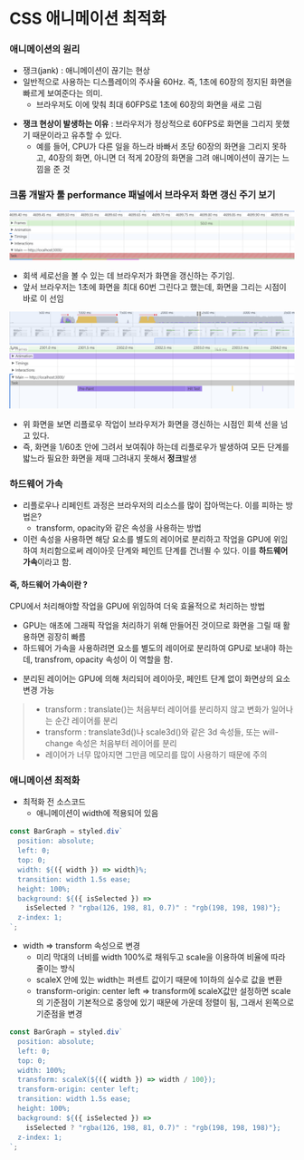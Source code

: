 # CSS 애니메이션 최적화

### 애니메이션의 원리

- 쟁크(jank) : 애니메이션이 끊기는 현상
- 일반적으로 사용하는 디스플레이의 주사율 60Hz. 즉, 1초에 60장의 정지된 화면을 빠르게 보여준다는 의미.
  - 브라우저도 이에 맞춰 최대 60FPS로 1초에 60장의 화면을 새로 그림

* **쟁크 현상이 발생하는 이유** : 브라우저가 정상적으로 60FPS로 화면을 그리지 못했기 때문이라고 유추할 수 있다.
  - 예를 들어, CPU가 다른 일을 하느라 바빠서 초당 60장의 화면을 그리지 못하고, 40장의 화면, 아니면 더 적게 20장의 화면을 그려 애니메이션이 끊기는 느낌을 준 것

### 크롬 개발자 툴 performance 패널에서 브라우저 화면 갱신 주기 보기

![](b.png)

- 회색 세로선을 볼 수 있는 데 브라우저가 화면을 갱신하는 주기임.
- 앞서 브라우저는 1초에 화면을 최대 60번 그린다고 했는데, 화면을 그리는 시점이 바로 이 선임

![](c.png)

- 위 화면을 보면 리플로우 작업이 브라우저가 화면을 갱신하는 시점인 회색 선을 넘고 있다.
- 즉, 화면을 1/60초 안에 그려서 보여줘야 하는데 리플로우가 발생하여 모든 단계를 밟느라 필요한 화면을 제때 그려내지 못해서 **정크**발생

### 하드웨어 가속

- 리플로우나 리페인트 과정은 브라우저의 리소스를 많이 잡아먹는다. 이를 피하는 방법은?
  - transform, opacity와 같은 속성을 사용하는 방법
- 이런 속성을 사용하면 해당 요소를 별도의 레이어로 분리하고 작업을 GPU에 위임하여 처리함으로써 레이아웃 단계와 페인트 단계를 건너뛸 수 있다.
  이를 **하드웨어 가속**이라고 함.

#### 즉, 하드웨어 가속이란 ?

CPU에서 처리해야할 작업을 GPU에 위임하여 더욱 효율적으로 처리하는 방법

- GPU는 애초에 그래픽 작업을 처리하기 위해 만들어진 것이므로 화면을 그릴 때 활용하면 굉장히 빠름
- 하드웨어 가속을 사용하려면 요소를 별도의 레이어로 분리하여 GPU로 보내야 하는데, transfrom, opacity 속성이 이 역할을 함.

* 분리된 레이어는 GPU에 의해 처리되어 레이아웃, 페인트 단계 없이 화면상의 요소 변경 가능

> - transform : translate()는 처음부터 레이어를 분리하지 않고 변화가 일어나는 순간 레이어를 분리
> - transform : translate3d()나 scale3d()와 같은 3d 속성들, 또는 will-change 속성은 처음부터 레이어를 분리
> - 레이어가 너무 많아지면 그만큼 메모리를 많이 사용하기 때문에 주의

### 애니메이션 최적화

- 최적화 전 소스코드
  - 애니메이션이 width에 적용되어 있음

```javascript
const BarGraph = styled.div`
  position: absolute;
  left: 0;
  top: 0;
  width: ${({ width }) => width}%;
  transition: width 1.5s ease;
  height: 100%;
  background: ${({ isSelected }) =>
    isSelected ? "rgba(126, 198, 81, 0.7)" : "rgb(198, 198, 198)"};
  z-index: 1;
`;
```

- width => transform 속성으로 변경
  - 미리 막대의 너비를 width 100%로 채워두고 scale을 이용하여 비율에 따라 줄이는 방식
  - scaleX 안에 있는 width는 퍼센트 값이기 때문에 1이하의 실수로 값을 변환
  - transform-origin: center left => transform에 scaleX값만 설정하면 scale의 기준점이 기본적으로 중앙에 있기 때문에 가운데 정렬이 됨, 그래서 왼쪽으로 기준점을 변경

```javascript
const BarGraph = styled.div`
  position: absolute;
  left: 0;
  top: 0;
  width: 100%;
  transform: scaleX(${({ width }) => width / 100});
  transform-origin: center left;
  transition: width 1.5s ease;
  height: 100%;
  background: ${({ isSelected }) =>
    isSelected ? "rgba(126, 198, 81, 0.7)" : "rgb(198, 198, 198)"};
  z-index: 1;
`;
```
